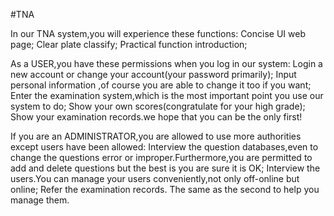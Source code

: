 #TNA

In our TNA system,you will experience these functions:
Concise UI web page;
Clear plate classify;
Practical function introduction;

As a USER,you have these permissions when you log in our system:
Login a new account or change your account(your password primarily);
Input personal information ,of course you are able to change it too if you want;
Enter the examination system,which is the most important point you use our system to do;
Show your own scores(congratulate for your high grade);
Show your examination records.we hope that you can be the only first!

If you are an ADMINISTRATOR,you are allowed to use more authorities except users have been allowed:
Interview the question databases,even to change the questions error or improper.Furthermore,you are permitted to add and delete questions but the best is you are sure it is OK;
Interview the users.You can manage your users conveniently,not only off-online but online;
Refer the examination records. The same as the second to help you manage them.
